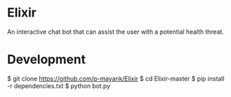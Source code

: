 # Elixir
An interactive chat bot that can assist the user with a potential health threat.

# Development
$ git clone https://github.com/p-mayank/Elixir
$ cd Elixir-master
$ pip install -r dependencies.txt
$ python bot.py
